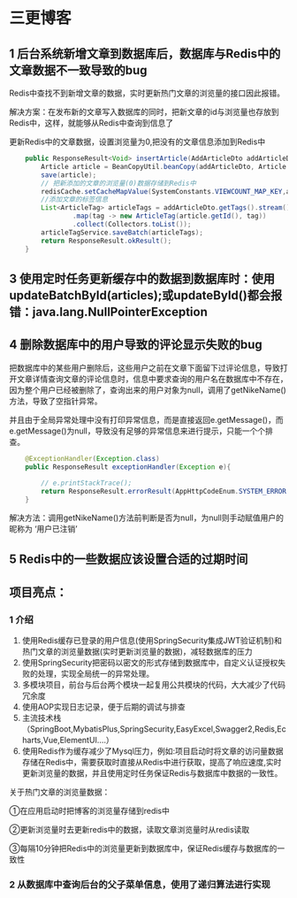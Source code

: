 # 三更博客

## 1 后台系统新增文章到数据库后，数据库与Redis中的文章数据不一致导致的bug

Redis中查找不到新增文章的数据，实时更新热门文章的浏览量的接口因此报错。

解决方案：在发布新的文章写入数据库的同时，把新文章的id与浏览量也存放到Redis中，这样，就能够从Redis中查询到信息了

更新Redis中的文章数据，设置浏览量为0,把没有的文章信息添加到Redis中

~~~java
    public ResponseResult<Void> insertArticle(AddArticleDto addArticleDto) {
        Article article = BeanCopyUtil.beanCopy(addArticleDto, Article.class);
        save(article);
        // 把新添加的文章的浏览量(0)数据存储到Redis中
        redisCache.setCacheMapValue(SystemConstants.VIEWCOUNT_MAP_KEY,article.getId().toString(),0);
        //添加文章的标签信息
        List<ArticleTag> articleTags = addArticleDto.getTags().stream()
                .map(tag -> new ArticleTag(article.getId(), tag))
                .collect(Collectors.toList());
        articleTagService.saveBatch(articleTags);
        return ResponseResult.okResult();
    }
~~~



## 3 使用定时任务更新缓存中的数据到数据库时：使用updateBatchById(articles);或updateById()都会报错：java.lang.NullPointerException



## 4 删除数据库中的用户导致的评论显示失败的bug

把数据库中的某些用户删除后，这些用户之前在文章下面留下过评论信息，导致打开文章详情查询文章的评论信息时，信息中要求查询的用户名在数据库中不存在，因为整个用户已经被删除了，查询出来的用户对象为null，调用了getNikeName()方法，导致了空指针异常。

并且由于全局异常处理中没有打印异常信息，而是直接返回e.getMessage()，而e.getMessage()为null，导致没有足够的异常信息来进行提示，只能一个个排查。

~~~java
    @ExceptionHandler(Exception.class)
    public ResponseResult exceptionHandler(Exception e){
        
        // e.printStackTrace();
        return ResponseResult.errorResult(AppHttpCodeEnum.SYSTEM_ERROR.getCode(),e.getMessage());
    }
~~~

解决方法：调用getNikeName()方法前判断是否为null，为null则手动赋值用户的昵称为 ‘用户已注销’

## 5 Redis中的一些数据应该设置合适的过期时间



## 项目亮点：

### 1 介绍

1. 使用Redis缓存已登录的用户信息(使用SpringSecurity集成JWT验证机制)和热门文章的浏览量数据(实时更新浏览量的数据)，减轻数据库的压力
2. 使用SpringSecurity把密码以密文的形式存储到数据库中，自定义认证授权失败的处理，实现全局统一的异常处理。
3. 多模块项目，前台与后台两个模块一起复用公共模块的代码，大大减少了代码冗余度
4. 使用AOP实现日志记录，便于后期的调试与排查
5. 主流技术栈（SpringBoot,MybatisPlus,SpringSecurity,EasyExcel,Swagger2,Redis,Echarts,Vue,ElementUI....）
6. 使用Redis作为缓存减少了Mysql压力，例如:项目启动时将文章的访问量数据存储在Redis中，需要获取时直接从Redis中进行获取，提高了响应速度,实时更新浏览量的数据，并且使用定时任务保证Redis与数据库中数据的一致性。



关于热门文章的浏览量数据：

①在应用启动时把博客的浏览量存储到redis中

②更新浏览量时去更新redis中的数据，读取文章浏览量时从redis读取

③每隔10分钟把Redis中的浏览量更新到数据库中，保证Redis缓存与数据库的一致性

### 2 从数据库中查询后台的父子菜单信息，使用了递归算法进行实现

